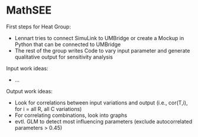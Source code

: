 # MathSEE

First steps for Heat Group:
- Lennart tries to connect SimuLink to UMBridge or create a Mockup in Python that can be connected to UMBridge
- The rest of the group writes Code to vary input parameter and generate qualitative output for sensitivity analysis

Input work ideas:
- ...

Output work ideas:
- Look for correlations between input variations and output (i.e., cor(T,i), for i = all R, all C variations)
- For correlating combinations, look into graphs
- evtl. GLM to detect most influencing parameters (exclude autocorrelated parameters > 0.45)
